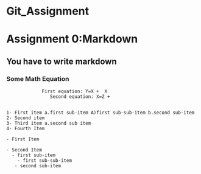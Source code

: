 # Git_Assignment



# Assignment 0:Markdown
## You have to write markdown
### Some Math Equation
		
		         First equation: Y=X +  X
	                Second equation: X=Z +


    1- First item a.first sub-item A)first sub-sub-item b.second sub-item
    2- Second item
    3- Third item a.second sub item
    4- Fourth Item

    - First Item

    - Second Item
      - first sub-item
        - first sub-sub-item
       - second sub-item
		
